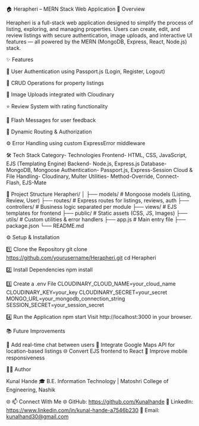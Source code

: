 🏠 Herapheri – MERN Stack Web Application
🚀 Overview

Herapheri is a full-stack web application designed to simplify the process of listing, exploring, and managing properties.
Users can create, edit, and review listings with secure authentication, image uploads, and interactive UI features — all powered by the MERN (MongoDB, Express, React, Node.js) stack.

✨ Features

🔐 User Authentication using Passport.js (Login, Register, Logout)

🏡 CRUD Operations for property listings

📸 Image Uploads integrated with Cloudinary

⭐ Review System with rating functionality

💬 Flash Messages for user feedback

🧭 Dynamic Routing & Authorization

⚙️ Error Handling using custom ExpressError middleware

🛠️ Tech Stack
Category-	Technologies
Frontend-	HTML, CSS, JavaScript, EJS (Templating Engine)
Backend-	    Node.js, Express.js
Database-	MongoDB, Mongoose
Authentication-	Passport.js, Express-Session
Cloud & File Handling-	Cloudinary, Multer
Utilities-	Method-Override, Connect-Flash, EJS-Mate


🧩 Project Structure
Herapheri/
│
├── models/           # Mongoose models (Listing, Review, User)
├── routes/           # Express routes for listings, reviews, auth
├── controllers/      # Business logic separated per module
├── views/            # EJS templates for frontend
├── public/           # Static assets (CSS, JS, Images)
├── utils/            # Custom utilities & error handlers
├── app.js            # Main entry file
├── package.json
└── README.md

⚙️ Setup & Installation

1️⃣ Clone the Repository
git clone https://github.com/yourusername/Herapheri.git
cd Herapheri

2️⃣ Install Dependencies
npm install

3️⃣ Create a .env File
CLOUDINARY_CLOUD_NAME=your_cloud_name
CLOUDINARY_KEY=your_key
CLOUDINARY_SECRET=your_secret
MONGO_URL=your_mongodb_connection_string
SESSION_SECRET=your_session_secret

4️⃣ Run the Application
npm start
Visit http://localhost:3000
 in your browser.


📚 Future Improvements

💬 Add real-time chat between users
📍 Integrate Google Maps API for location-based listings
🌐 Convert EJS frontend to React
📱 Improve mobile responsiveness

👨‍💻 Author

Kunal Hande
🎓 B.E. Information Technology | Matoshri College of Engineering, Nashik

🌐 📫 Connect With Me
🌐 GitHub: https://github.com/Kunalhande
💼 LinkedIn: https://www.linkedin.com/in/kunal-hande-a7546b230
📧 Email: kunalhand30@gmail.com